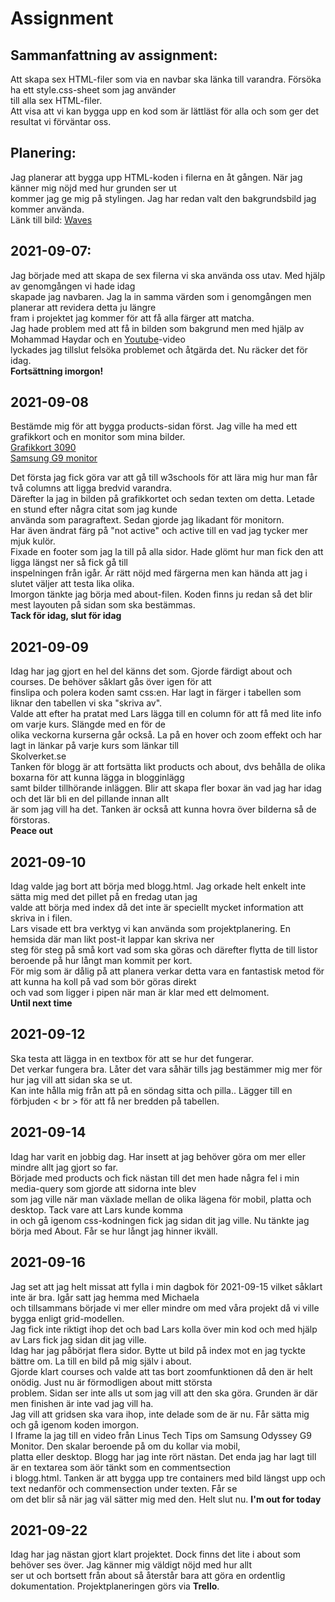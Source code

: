# Assignment  
  
## Sammanfattning av assignment:  
  
Att skapa sex HTML-filer som via en navbar ska länka till varandra. Försöka ha ett style.css-sheet som jag använder  
till alla sex HTML-filer.  
Att visa att vi kan bygga upp en kod som är lättläst för alla och som ger det resultat vi förväntar oss.

## Planering:  

Jag planerar att bygga upp HTML-koden i filerna en åt gången. När jag känner mig nöjd med hur grunden ser ut  
kommer jag ge mig på stylingen. Jag har redan valt den bakgrundsbild jag kommer använda.  
Länk till bild: [Waves](https://images.unsplash.com/photo-1558591710-4b4a1ae0f04d?ixid=MnwxMjA3fDB8MHxzZWFyY2h8MXx8dGVjaCUyMGJhY2tncm91bmR8ZW58MHx8MHx8&ixlib=rb-1.2.1&auto=format&fit=crop&w=500&q=60 "Waves")  
  
## 2021-09-07:  
  
Jag började med att skapa de sex filerna vi ska använda oss utav. Med hjälp av genomgången vi hade idag  
skapade jag navbaren. Jag la in samma värden som i genomgången men planerar att revidera detta ju längre  
fram i projektet jag kommer för att få alla färger att matcha.  
Jag hade problem med att få in bilden som bakgrund men med hjälp av Mohammad Haydar och en [Youtube](https://www.youtube.com/watch?v=TbThMW3UK_w "Fixing broken url")-video  
lyckades jag tillslut felsöka problemet och åtgärda det. Nu räcker det för idag.  
**Fortsättning imorgon!**  
  
## 2021-09-08  
  
Bestämde mig för att bygga products-sidan först. Jag ville ha med ett grafikkort och en monitor som mina bilder.  
[Grafikkort 3090](https://www.caseking.de/media/image/gcas-398_gcas_398_01.jpg)  
[Samsung G9 monitor](https://inetimg.se/img/688x386/2216596_0.jpg)  
  
Det första jag fick göra var att gå till w3schools för att lära mig hur man får två columns att ligga bredvid varandra.  
Därefter la jag in bilden på grafikkortet och sedan texten om detta. Letade en stund efter några citat som jag kunde  
använda som paragraftext. Sedan gjorde jag likadant för monitorn.  
Har även ändrat färg på "not active" och active till en vad jag tycker mer mjuk kulör.  
Fixade en footer som jag la till på alla sidor. Hade glömt hur man fick den att ligga längst ner så fick gå till  
inspelningen från igår. Är rätt nöjd med färgerna men kan hända att jag i slutet väljer att testa lika olika.  
Imorgon tänkte jag börja med about-filen. Koden finns ju redan så det blir mest layouten på sidan som ska bestämmas.  
**Tack för idag, slut för idag**  
  
## 2021-09-09  
  
Idag har jag gjort en hel del känns det som. Gjorde färdigt about och courses. De behöver såklart gås över igen för att  
finslipa och polera koden samt css:en. Har lagt in färger i tabellen som liknar den tabellen vi ska "skriva av".  
Valde att efter ha pratat med Lars lägga till en column för att få med lite info om varje kurs. Slängde med en för de  
olika veckorna kurserna går också. La på en hover och zoom effekt och har lagt in länkar på varje kurs som länkar till  
Skolverket.se  
Tanken för blogg är att fortsätta likt products och about, dvs behålla de olika boxarna för att kunna lägga in blogginlägg  
samt bilder tillhörande inläggen. Blir att skapa fler boxar än vad jag har idag och det lär bli en del pillande innan allt  
är som jag vill ha det. Tanken är också att kunna hovra över bilderna så de förstoras.  
**Peace out**  
  
## 2021-09-10  
  
Idag valde jag bort att börja med blogg.html. Jag orkade helt enkelt inte sätta mig med det pillet på en fredag utan jag  
valde att börja med index då det inte är speciellt mycket information att skriva in i filen.  
Lars visade ett bra verktyg vi kan använda som projektplanering. En hemsida där man likt post-it lappar kan skriva ner  
steg för steg på små kort vad som ska göras och därefter flytta de till listor beroende på hur långt man kommit per kort.  
För mig som är dålig på att planera verkar detta vara en fantastisk metod för att kunna ha koll på vad som bör göras direkt  
och vad som ligger i pipen när man är klar med ett delmoment.  
**Until next time**  
  
## 2021-09-12  
  
Ska testa att lägga in en textbox för att se hur det fungerar.  
Det verkar fungera bra. Låter det vara såhär tills jag bestämmer mig mer för hur jag vill att sidan ska se ut.  
Kan inte hålla mig från att på en söndag sitta och pilla.. Lägger till en förbjuden < br > för att få ner bredden på tabellen.  
  
## 2021-09-14  
  
Idag har varit en jobbig dag. Har insett at jag behöver göra om mer eller mindre allt jag gjort so far.  
Började med products och fick nästan till det men hade några fel i min media-query som gjorde att sidorna inte blev  
som jag ville när man växlade mellan de olika lägena för mobil, platta och desktop. Tack vare att Lars kunde komma  
in och gå igenom css-kodningen fick jag sidan dit jag ville. Nu tänkte jag börja med About. Får se hur långt jag hinner ikväll.  
  
## 2021-09-16  
  
Jag set att jag helt missat att fylla i min dagbok för 2021-09-15 vilket såklart inte är bra. Igår satt jag hemma med Michaela  
och tillsammans började vi mer eller mindre om med våra projekt då vi ville bygga enligt grid-modellen.  
Jag fick inte riktigt ihop det och bad Lars kolla över min kod och med hjälp av Lars fick jag sidan dit jag ville.  
Idag har jag påbörjat flera sidor. Bytte ut bild på index mot en jag tyckte bättre om. La till en bild på mig själv i about.  
Gjorde klart courses och valde att tas bort zoomfunktionen då den är helt onödig. Just nu är förmodligen about mitt största  
problem. Sidan ser inte alls ut som jag vill att den ska göra. Grunden är där men finishen är inte vad jag vill ha.  
Jag vill att gridsen ska vara ihop, inte delade som de är nu. Får sätta mig och gå igenom koden imorgon.  
I Iframe la jag till en video från Linus Tech Tips om Samsung Odyssey G9 Monitor. Den skalar beroende på om du kollar via mobil,  
platta eller desktop. Blogg har jag inte rört nästan. Det enda jag har lagt till är en textarea som äör tänkt som en commentsection  
i blogg.html. Tanken är att bygga upp tre containers med bild längst upp och text nedanför och commensection under texten. Får se  
om det blir så när jag väl sätter mig med den. Helt slut nu.
**I'm out for today**  
  
## 2021-09-22  
  
Idag har jag nästan gjort klart projektet. Dock finns det lite i about som behöver ses över. Jag känner mig väldigt nöjd med hur allt  
ser ut och bortsett från about så återstår bara att göra en ordentlig dokumentation. Projektplaneringen görs via **Trello**.  
